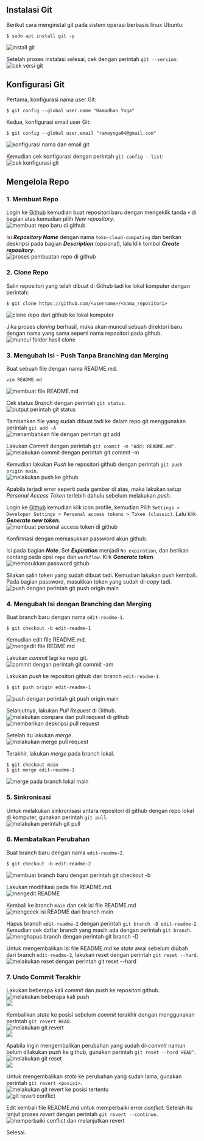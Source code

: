 ## Instalasi Git
Berikut cara menginstal git pada sistem operasi berbasis linux Ubuntu:
```
$ sudo apt install git -y
```  
![install git](./01-install-git.png)

Setelah proses instalasi selesai, cek dengan perintah `git --version`:  
![cek versi git](./02-git-version.png)

## Konfigurasi Git
Pertama, konfigurasi nama user Git:
```
$ git config --global user.name "Ramadhan Yoga"
```  
Kedua, konfigurasi email user Git:
```
$ git config --global user.email "ramayoga04@gmail.com"
```  
![konfigurasi nama dan email git](./03-git-config.png)

Kemudian cek konfigurasi dengan perintah `git config --list`:  
![cek konfigurasi git](./04-git-config-list.png)

## Mengelola Repo
### 1. Membuat Repo
Login ke [Github](https://www.github.com) kemudian buat repositori baru dengan mengeklik tanda `+` di bagian atas kemudian pilih *New repository*.  
![membuat repo baru di github](./05-create-new-repo.png)

Isi *__Repository Name__* dengan nama `tekn-cloud-computing` dan berikan deskripsi pada bagian *__Description__* (opsional), lalu klik tombol *__Create repository__*.  
![proses pembuatan repo di github](./06-create-repository.png)

### 2. Clone Repo
Salin repositori yang telah dibuat di Github tadi ke lokal komputer dengan perintah:
```
$ git clone https://github.com/<username>/<nama_repositori>
```  
![clone repo dari github ke lokal komputer](./07-clone-repo.png)

Jika proses *cloning* berhasil, maka akan muncul sebuah direktori baru dengan nama yang sama seperti nama repositori pada github.  
![muncul folder hasil clone](./08-check-folder.png)

### 3. Mengubah Isi - Push Tanpa Branching dan Merging
Buat sebuah file dengan nama README.md.
```
vim README.md
```  
![membuat file README.md](./09-create-readme.png)

Cek status *Branch* dengan perintah `git status`.  
![output perintah git status](./10-git-status.png)

Tambahkan file yang sudah dibuat tadi ke dalam repo git menggunakan perintah `git add -A`  
![menambahkan file dengan perintah git add](./11-git-add.png)

Lakukan *Commit* dengan perintah `git commit -m "Add: README.md"`.  
![melakukan commit dengan perintah git commit -m](./12-git-commit.png)

Kemudian lakukan *Push* ke repositori github dengan perintah `git push origin main`.  
![melakukan push ke github](./13-git-push-error.png)

Apabila terjadi error seperti pada gambar di atas, maka lakukan setup *Personal Access Token* terlebih dahulu sebelum melakukan *push*.  

Login ke [Github](https://github.com) kemudian klik icon profile, kemudian Pilih `Settings > Developer Settings > Personal access tokens > Token (classic)`. Lalu klik *__Generate new token__*.  
![membuat personal access token di github](./14-personal-access-token.png)

Konfirmasi dengan memasukkan password akun github.

Isi pada bagian *__Note__*. Set *__Expiration__* menjadi `No expiration`, dan berikan centang pada opsi `repo` dan `workflow`. Klik *__Generate token__*.  
![memasukkan password github](./15-new-personal-access-token.png)

Silakan salin token yang sudah dibuat tadi. Kemudian lakukan push kembali. Pada bagian password, masukkan token yang sudah di-*copy* tadi.  
![push dengan perintah git push origin main](./16-git-push-success.png)

### 4. Mengubah Isi dengan Branching dan Merging
Buat branch baru dengan nama `edit-readme-1`.
```
$ git checkout -b edit-readme-1
```

Kemudian edit file README.md.  
![mengedit file REDME.md](./17-edit-readme.png)

Lakukan *commit* lagi ke repo git.  
![commit dengan perintah git commit -am](./18-git-commit.png)

Lakukan *push* ke repositori github dari branch `edit-readme-1`.
```
$ git push origin edit-readme-1
```  
![push dengan perintah git push origin main](./19-git-push.png)

Selanjutnya, lakukan *Pull Request* di Github.  
![melakukan compare dan pull request di github](./20-compare-pull-request.png)  
![memberikan deskripsi pull request](./21-create-pull-request.png)

Setelah itu lakukan *merge*.  
![melakukan merge pull request](./22-merge-pull-request.png)

Terakhir, lakukan *merge* pada branch lokal.
```
$ git checkout main
$ git merge edit-readme-1
```  
![merge pada branch lokal main](./23-merge-main.png)

### 5. Sinkronisasi
Untuk melakukan sinkronisasi antara repositori di github dengan repo lokal di komputer, gunakan perintah `git pull`.  
![melakukan perintah git pull](./24-git-pull.png)

### 6. Membatalkan Perubahan
Buat branch baru dengan nama `edit-readme-2`.
```
$ git checkout -b edit-readme-2
```  
![membuat branch baru dengan perintah git checkout -b](./25-create-new-branch.png)

Lakukan modifikasi pada file README.md.  
![mengedit README](./26-edit-readme.png)

Kembali ke branch `main` dan cek isi file README.md  
![mengecek isi README dari branch main](./27-git-checkout-main.png)

Hapus branch `edit-readme-2` dengan perintah `git branch -D edit-readme-2`. Kemudian cek daftar branch yang masih ada dengan perintah `git branch`.  
![menghapus branch dengan perintah git branch -D](./28-delete-branch.png)

Untuk mengembalikan isi file README.md ke *state* awal sebelum diubah dari branch `edit-readme-2`, lakukan reset dengan perintah `git reset --hard`.  
![melakukan reset dengan perintah git reset --hard](./29-git-reset.png)

### 7. Undo Commit Terakhir
Lakukan beberapa kali *commit* dan *push* ke repositori github.  
![melakukan beberapa kali push](./30-git-push.png)  
![](./31-git-log.png)

Kembalikan *state* ke posisi sebelum *commit* terakhir dengan menggunakan perintah `git revert HEAD`.  
![melakukan git revert](./32-git-revert.png)  
![](./33-cat-readme.png)

Apabila ingin mengembalikan perubahan yang sudah di-*commit* namun belum dilakukan *push* ke github, gunakan perintah `git reset --hard HEAD^`.  
![melakukan git reset](./34-git-reset-head.png)  
![](./35-cat-readme.png)

Untuk mengembalikan *state* ke perubahan yang sudah lama, gunakan perintah `git revert <posisi>`.  
![melakukan git revert ke posisi tertentu](./36-git-revert.png)  
![git revert conflict](./37-git-revert-error.png)  

Edit kembali file README.md untuk memperbaiki error *conflict*. Setelah itu lanjut proses *revert* dengan perintah `git revert --continue`.  
![memperbaiki conflict dan melanjutkan revert](./38-solve-merge-conflict.png)

Selesai.